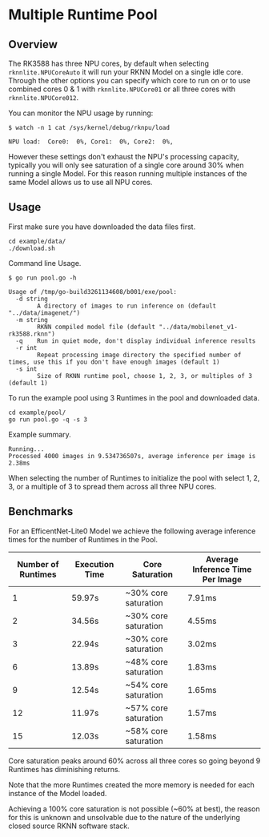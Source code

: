 
# Multiple Runtime Pool

## Overview

The RK3588 has three NPU cores, by default when selecting `rknnlite.NPUCoreAuto` it will
run your RKNN Model on a single idle core.  Through the other options you can
specify which core to run on or to use combined cores 0 & 1 with `rknnlite.NPUCore01` or
all three cores with `rknnlite.NPUCore012`.

You can monitor the NPU usage by running:
```
$ watch -n 1 cat /sys/kernel/debug/rknpu/load

NPU load:  Core0:  0%, Core1:  0%, Core2:  0%,
```

However these settings don't exhaust the NPU's processing capacity, typically
you will only see saturation of a single core around 30% when 
running a single Model.  For this reason running multiple instances of the same
Model allows us to use all NPU cores.


## Usage


First make sure you have downloaded the data files first.
```
cd example/data/
./download.sh
```


Command line Usage.
```
$ go run pool.go -h

Usage of /tmp/go-build3261134608/b001/exe/pool:
  -d string
        A directory of images to run inference on (default "../data/imagenet/")
  -m string
        RKNN compiled model file (default "../data/mobilenet_v1-rk3588.rknn")
  -q    Run in quiet mode, don't display individual inference results
  -r int
        Repeat processing image directory the specified number of times, use this if you don't have enough images (default 1)
  -s int
        Size of RKNN runtime pool, choose 1, 2, 3, or multiples of 3 (default 1)
```

To run the example pool using 3 Runtimes in the pool and downloaded data.
```
cd example/pool/
go run pool.go -q -s 3
```

Example summary.
```
Running...
Processed 4000 images in 9.534736507s, average inference per image is 2.38ms
```

When selecting the number of Runtimes to initialize the pool with select 1, 2, 3, or
a multiple of 3 to spread them across all three NPU cores.



## Benchmarks

For an EfficentNet-Lite0 Model we achieve the following average inference times
for the number of Runtimes in the Pool.


| Number of Runtimes | Execution Time | Core Saturation | Average Inference Time Per Image |
| ---- | ---- | ---- | --- |
| 1 | 59.97s | ~30% core saturation | 7.91ms |
| 2 | 34.56s | ~30% core saturation | 4.55ms |
| 3 | 22.94s | ~30% core saturation | 3.02ms |
| 6 | 13.89s | ~48% core saturation | 1.83ms |
| 9 | 12.54s | ~54% core saturation | 1.65ms |
| 12 | 11.97s | ~57% core saturation | 1.57ms |
| 15 | 12.03s | ~58% core saturation | 1.58ms |


Core saturation peaks around 60% across all three cores so going beyond 9 Runtimes
has diminishing returns.   

Note that the more Runtimes created the more memory is needed for each instance
of the Model loaded.

Achieving a 100% core saturation is not possible (~60% at best), the reason for
this is unknown and unsolvable due to the nature of the underlying closed 
source RKNN software stack.